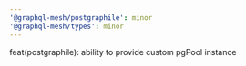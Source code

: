 ```yaml
---
'@graphql-mesh/postgraphile': minor
'@graphql-mesh/types': minor
---
```


feat(postgraphile): ability to provide custom pgPool instance
